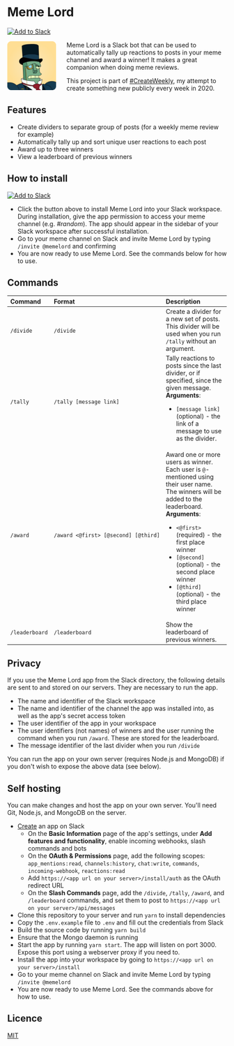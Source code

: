 # Meme Lord

<a href="https://slack.com/oauth/v2/authorize?client_id=580442220775.1325584195287&scope=channels:history,chat:write,commands,incoming-webhook,reactions:read&user_scope="><img alt="Add to Slack" height="40" width="139" src="https://platform.slack-edge.com/img/add_to_slack.png" srcSet="https://platform.slack-edge.com/img/add_to_slack.png 1x, https://platform.slack-edge.com/img/add_to_slack@2x.png 2x" /></a>

<img src="./memelord.png" alt="Meme Lord icon" width="112" height="112" align="left" style="margin-right: 24px" />

Meme Lord is a Slack bot that can be used to automatically tally up reactions to posts in your meme channel and award a winner! It makes a great companion when doing meme reviews.

This project is part of [#CreateWeekly](https://twitter.com/JosephusPaye/status/1214853295023411200), my attempt to create something new publicly every week in 2020.

## Features

-   Create dividers to separate group of posts (for a weekly meme review for example)
-   Automatically tally up and sort unique user reactions to each post
-   Award up to three winners
-   View a leaderboard of previous winners

## How to install

<a href="https://slack.com/oauth/v2/authorize?client_id=580442220775.1325584195287&scope=channels:history,chat:write,commands,incoming-webhook,reactions:read&user_scope="><img alt="Add to Slack" height="40" width="139" src="https://platform.slack-edge.com/img/add_to_slack.png" srcSet="https://platform.slack-edge.com/img/add_to_slack.png 1x, https://platform.slack-edge.com/img/add_to_slack@2x.png 2x" /></a>

-   Click the button above to install Meme Lord into your Slack workspace. During installation, give the app permission to access your meme channel (e.g. _#random_). The app should appear in the sidebar of your Slack workspace after successful installation.
-   Go to your meme channel on Slack and invite Meme Lord by typing `/invite @memelord` and confirming
-   You are now ready to use Meme Lord. See the commands below for how to use.

## Commands

| Command        | Format                                                         | Description                                                                                                                                                                                                                                                                                                                                                                  |
| :------------- | :------------------------------------------------------------- | :--------------------------------------------------------------------------------------------------------------------------------------------------------------------------------------------------------------------------------------------------------------------------------------------------------------------------------------------------------------------------- |
| `/divide`      | `/divide`                                                      | Create a divider for a new set of posts. This divider will be used when you run `/tally` without an argument.                                                                                                                                                                                                                                                                |
| `/tally`       | `/tally [message link]`                                        | Tally reactions to posts since the last divider, or if specified, since the given message. <br>**Arguments**: <ul><li><code>[message link]</code> (optional) - the link of a message to use as the divider.</li></ul>                                                                                                                                                        |
| `/award`       | <code>/award&nbsp;<@first>&nbsp;[@second]&nbsp;[@third]</code> | Award one or more users as winner. Each user is `@`-mentioned using their user name. The winners will be added to the leaderboard.<br>**Arguments**: <ul><li><code>&lt;@first&gt;</code> (required) - the first place winner</li><li><code>[@second]</code> (optional) - the second place winner</li><li><code>[@third]</code> (optional) - the third place winner</li></ul> |
| `/leaderboard` | `/leaderboard`                                                 | Show the leaderboard of previous winners.                                                                                                                                                                                                                                                                                                                                    |

## Privacy

If you use the Meme Lord app from the Slack directory, the following details are sent to and stored on our servers. They are necessary to run the app.

-   The name and identifier of the Slack workspace
-   The name and identifier of the channel the app was installed into, as well as the app's secret access token
-   The user identifier of the app in your workspace
-   The user identifiers (not names) of winners and the user running the command when you run `/award`. These are stored for the leaderboard.
-   The message identifier of the last divider when you run `/divide`

You can run the app on your own server (requires Node.js and MongoDB) if you don't wish to expose the above data (see below).

## Self hosting

You can make changes and host the app on your own server. You'll need Git, Node.js, and MongoDB on the server.

-   [Create](https://api.slack.com/apps/new) an app on Slack
    -   On the **Basic Information** page of the app's settings, under **Add features and functionality**, enable incoming webhooks, slash commands and bots
    -   On the **OAuth &amp; Permissions** page, add the following scopes: `app_mentions:read`, `channels:history`, `chat:write`, `commands`, `incoming-webhook`, `reactions:read`
    -   Add `https://<app url on your server>/install/auth` as the OAuth redirect URL
    -   On the **Slash Commands** page, add the `/divide`, `/tally`, `/award`, and `/leaderboard` commands, and set them to post to `https://<app url on your server>/api/messages`
-   Clone this repository to your server and run `yarn` to install dependencies
-   Copy the `.env.example` file to `.env` and fill out the credentials from Slack
-   Build the source code by running `yarn build`
-   Ensure that the Mongo daemon is running
-   Start the app by running `yarn start`. The app will listen on port 3000. Expose this port using a webserver proxy if you need to.
-   Install the app into your workspace by going to `https://<app url on your server>/install`
-   Go to your meme channel on Slack and invite Meme Lord by typing `/invite @memelord`
-   You are now ready to use Meme Lord. See the commands above for how to use.

## Licence

[MIT](LICENCE)

